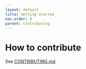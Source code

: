 ```yaml
---
layout: default
title: Getting started
nav_order: 0
parent: Contributing
---
```


# How to contribute

See [CONTRIBUTING.md](https://github.com/grpc-ecosystem/grpc-gateway/blob/main/CONTRIBUTING.md).
